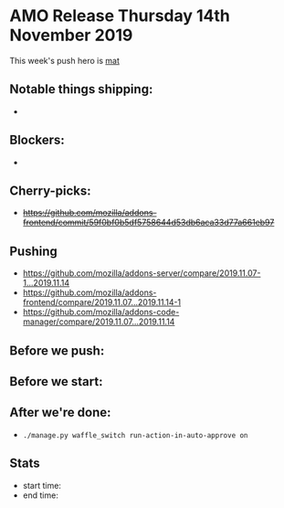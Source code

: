 # AMO Release Thursday 14th November 2019

This week's push hero is [mat](https://github.com/diox)

## Notable things shipping:

*

## Blockers:

*

## Cherry-picks:

* ~~https://github.com/mozilla/addons-frontend/commit/59f0bf0b5df5758644d53db6aca33d77a661eb97~~

## Pushing

- https://github.com/mozilla/addons-server/compare/2019.11.07-1...2019.11.14
- https://github.com/mozilla/addons-frontend/compare/2019.11.07...2019.11.14-1
- https://github.com/mozilla/addons-code-manager/compare/2019.11.07...2019.11.14

## Before we push:

## Before we start:

## After we're done:
- `./manage.py waffle_switch run-action-in-auto-approve on`

## Stats

- start time:
- end time:
